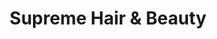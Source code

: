 ---
title: "Supreme Hair & Beauty"
url: /little-rock/supreme-hair-and-beauty/
shop: hairdresser supply
---